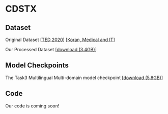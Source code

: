# CDSTX

## Dataset
Original Dataset [[TED 2020](https://download.europe.naverlabs.com/efficient-mnmt/TED2020_splits.tar.gz)] [[Koran, Medical and IT](https://download.europe.naverlabs.com/efficient-mnmt/MultilingualDA_splits.tar.gz)]

Our Processed Dataset [[download (3.4GB)](https://drive.google.com/file/d/1oPvxgtbNzEq8vj0MVZtCFxR1_T370_Xg/view?usp=drive_link)]

## Model Checkpoints 
The Task3 Multilingual Multi-domain model checkpoint [[download (5.8GB)](https://drive.google.com/file/d/1Q3gb1xIxZFxLG6RFaY0Z1iffViUBvvcC/view?usp=drive_link)]

## Code
Our code is coming soon!

